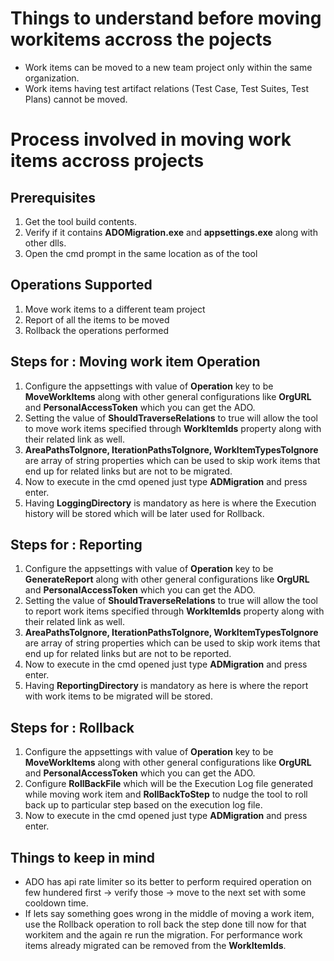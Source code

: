 # Things to understand before moving workitems accross the pojects

- Work items can be moved to a new team project only within the same organization.
- Work items having test artifact relations (Test Case, Test Suites, Test Plans) cannot be moved.

# Process involved in moving work items accross projects

## Prerequisites
1. Get the tool build contents.
2. Verify if it contains **ADOMigration.exe** and **appsettings.exe** along with other dlls.
3. Open the cmd prompt in the same location as of the tool

## Operations Supported
1. Move work items to a different team project
2. Report of all the items to be moved
3. Rollback the operations performed

## Steps for : Moving work item Operation

1. Configure the appsettings with value of **Operation** key to be **MoveWorkItems** along with other general configurations like **OrgURL** and **PersonalAccessToken** which you can get the ADO.
2. Setting the value of **ShouldTraverseRelations** to true will allow the tool to move work items specified through **WorkItemIds** property along with their related link as well.
3. **AreaPathsToIgnore, IterationPathsToIgnore, WorkItemTypesToIgnore** are array of string properties which can be used to skip work items that end up for related links but are not to be migrated.
4. Now to execute in the cmd opened just type **ADMigration** and press enter.
5. Having **LoggingDirectory** is mandatory as here is where the Execution history will be stored which will be later used for Rollback.

## Steps for : Reporting

1. Configure the appsettings with value of **Operation** key to be **GenerateReport** along with other general configurations like **OrgURL** and **PersonalAccessToken** which you can get the ADO.
2. Setting the value of **ShouldTraverseRelations** to true will allow the tool to report work items specified through **WorkItemIds** property along with their related link as well.
3. **AreaPathsToIgnore, IterationPathsToIgnore, WorkItemTypesToIgnore** are array of string properties which can be used to skip work items that end up for related links but are not to be reported.
4. Now to execute in the cmd opened just type **ADMigration** and press enter.
5. Having **ReportingDirectory** is mandatory as here is where the report with work items to be migrated will be stored.

## Steps for : Rollback

1. Configure the appsettings with value of **Operation** key to be **MoveWorkItems** along with other general configurations like **OrgURL** and **PersonalAccessToken** which you can get the ADO.
2. Configure **RollBackFile** which will be the Execution Log file generated while moving work item and **RollBackToStep** to nudge the tool to roll back up to particular step based on the execution log file.
4. Now to execute in the cmd opened just type **ADMigration** and press enter.

## Things to keep in mind
- ADO has api rate limiter so its better to perform required operation on few hundered first -> verify those -> move to the next set with some cooldown time.
- If lets say something goes wrong in the middle of moving a work item, use the Rollback operation to roll back the step done till now for that workitem and the again re run the migration. For performance work items already migrated can be removed from the **WorkItemIds**.
